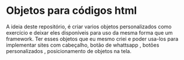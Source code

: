 # Objetos para códigos html

A ideia deste repositório, é criar varios objetos personalizados como exercício e deixar eles disponíveis para uso da mesma forma que um framework. 
Ter esses objetos que eu mesmo criei e poder usa-los para implementar sites com cabeçalho, botão de whattsapp , botões personalizados , posicionamento de objetos na tela. 
